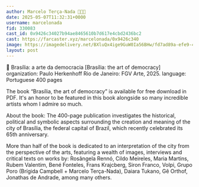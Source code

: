 ```yaml
---
author: Marcelo Terça-Nada 💎🎩✨
date: 2025-05-07T11:32:31+0000
username: marcelonada
fid: 330083
cast_id: 0x9426c34027b94ae8465610b7d617e4cbd2436bc2
cast: https://farcaster.xyz/marcelonada/0x9426c340
image: https://imagedelivery.net/BXluQx4ige9GuW0Ia56BHw/fd7ad89a-efe9-45a8-feb1-7bd876d5f100/original
layout: post
---
```


🧵
Brasília: a arte da democracia [Brasília: the art of democracy]
organization: Paulo Herkenhoff
Rio de Janeiro: FGV Arte, 2025.
language: Portuguese
400 pages

The book “Brasília, the art of democracy” is available for free download in PDF. It's an honor to be featured in this book alongside so many incredible artists whom I admire so much.

About the book:
The 400-page publication investigates the historical, political and symbolic aspects surrounding the creation and meaning of the city of Brasília, the federal capital of Brazil, which recently celebrated its 65th anniversary.

More than half of the book is dedicated to an interpretation of the city from the perspective of the arts, featuring a wealth of images, interviews and critical texts on works by: Rosângela Rennó, Cildo Meireles, Maria Martins, Rubem Valentim, Bené Fonteles, Frans Krajcberg, Siron Franco, Volpi, Grupo Poro (Brígida Campbell + Marcelo Terça-Nada), Daiara Tukano, Gê Orthof, Jonathas de Andrade, among many others.

<img src='https://imagedelivery.net/BXluQx4ige9GuW0Ia56BHw/fd7ad89a-efe9-45a8-feb1-7bd876d5f100/original' alt='' referrerpolicy='no-referrer'/>
